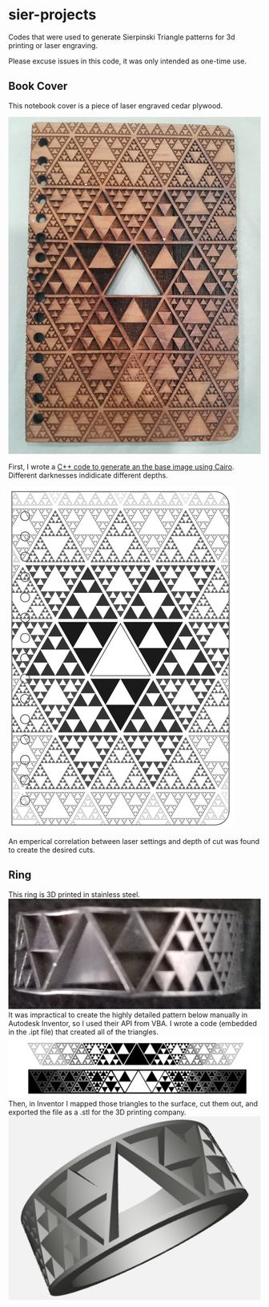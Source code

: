# sier-projects
Codes that were used to generate Sierpinski Triangle patterns for 3d printing or laser engraving.

Please excuse issues in this code, it was only intended as one-time use.

## Book Cover
This notebook cover is a piece of laser engraved cedar plywood.

![Final Book Cover](https://github.com/ericbumbalough/sier-projects/blob/main/finished%20cover.jpg)

First, I wrote a [C++ code to generate an the base image using Cairo](https://github.com/ericbumbalough/sier-projects/blob/main/Entourage%20Book%20Cover.cpp). Different darknesses indidicate different depths.

![Laser Engraving Image](https://github.com/ericbumbalough/sier-projects/blob/main/cover.png)

An emperical correlation between laser settings and depth of cut was found to create the desired cuts.

## Ring
This ring is 3D printed in stainless steel.
![Final Ring](https://github.com/ericbumbalough/sier-projects/blob/main/final%20ring.jpg)
It was impractical to create the highly detailed pattern below manually in Autodesk Inventor, so I used their API from VBA. I wrote a code (embedded in the .ipt file) that created all of the triangles.
![Pattern](https://github.com/ericbumbalough/sier-projects/blob/main/Final%20Sierpinski%20Wrap.png)
Then, in Inventor I mapped those triangles to the surface, cut them out, and exported the file as a .stl for the 3D printing company.
![STL Model](https://github.com/ericbumbalough/sier-projects/blob/main/ring%20solid%20mode.png)
